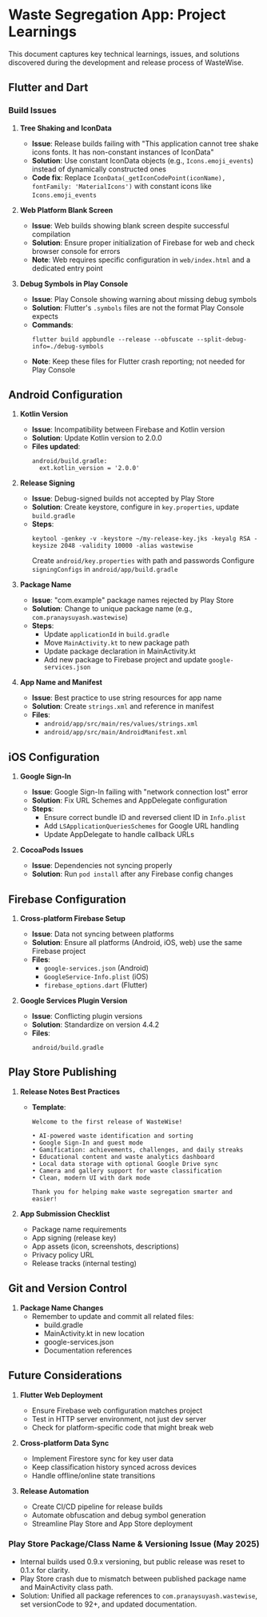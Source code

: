 # Waste Segregation App: Project Learnings

This document captures key technical learnings, issues, and solutions discovered during the development and release process of WasteWise.

## Flutter and Dart

### Build Issues

1. **Tree Shaking and IconData**
   - **Issue**: Release builds failing with "This application cannot tree shake icons fonts. It has non-constant instances of IconData"
   - **Solution**: Use constant IconData objects (e.g., `Icons.emoji_events`) instead of dynamically constructed ones
   - **Code fix**: Replace `IconData(_getIconCodePoint(iconName), fontFamily: 'MaterialIcons')` with constant icons like `Icons.emoji_events`

2. **Web Platform Blank Screen**
   - **Issue**: Web builds showing blank screen despite successful compilation
   - **Solution**: Ensure proper initialization of Firebase for web and check browser console for errors
   - **Note**: Web requires specific configuration in `web/index.html` and a dedicated entry point

3. **Debug Symbols in Play Console**
   - **Issue**: Play Console showing warning about missing debug symbols
   - **Solution**: Flutter's `.symbols` files are not the format Play Console expects
   - **Commands**:
     ```
     flutter build appbundle --release --obfuscate --split-debug-info=./debug-symbols
     ```
   - **Note**: Keep these files for Flutter crash reporting; not needed for Play Console

## Android Configuration

1. **Kotlin Version**
   - **Issue**: Incompatibility between Firebase and Kotlin version
   - **Solution**: Update Kotlin version to 2.0.0
   - **Files updated**:
     ```
     android/build.gradle:
       ext.kotlin_version = '2.0.0'
     ```

2. **Release Signing**
   - **Issue**: Debug-signed builds not accepted by Play Store
   - **Solution**: Create keystore, configure in `key.properties`, update `build.gradle`
   - **Steps**:
     ```
     keytool -genkey -v -keystore ~/my-release-key.jks -keyalg RSA -keysize 2048 -validity 10000 -alias wastewise
     ```
     Create `android/key.properties` with path and passwords
     Configure `signingConfigs` in `android/app/build.gradle`

3. **Package Name**
   - **Issue**: "com.example" package names rejected by Play Store
   - **Solution**: Change to unique package name (e.g., `com.pranaysuyash.wastewise`)
   - **Steps**:
     - Update `applicationId` in `build.gradle`
     - Move `MainActivity.kt` to new package path
     - Update package declaration in MainActivity.kt
     - Add new package to Firebase project and update `google-services.json`

4. **App Name and Manifest**
   - **Issue**: Best practice to use string resources for app name
   - **Solution**: Create `strings.xml` and reference in manifest
   - **Files**:
     - `android/app/src/main/res/values/strings.xml`
     - `android/app/src/main/AndroidManifest.xml`

## iOS Configuration

1. **Google Sign-In**
   - **Issue**: Google Sign-In failing with "network connection lost" error
   - **Solution**: Fix URL Schemes and AppDelegate configuration
   - **Steps**:
     - Ensure correct bundle ID and reversed client ID in `Info.plist`
     - Add `LSApplicationQueriesSchemes` for Google URL handling
     - Update AppDelegate to handle callback URLs

2. **CocoaPods Issues**
   - **Issue**: Dependencies not syncing properly
   - **Solution**: Run `pod install` after any Firebase config changes

## Firebase Configuration

1. **Cross-platform Firebase Setup**
   - **Issue**: Data not syncing between platforms
   - **Solution**: Ensure all platforms (Android, iOS, web) use the same Firebase project
   - **Files**:
     - `google-services.json` (Android)
     - `GoogleService-Info.plist` (iOS)
     - `firebase_options.dart` (Flutter)

2. **Google Services Plugin Version**
   - **Issue**: Conflicting plugin versions
   - **Solution**: Standardize on version 4.4.2
   - **Files**:
     ```
     android/build.gradle
     ```

## Play Store Publishing

1. **Release Notes Best Practices**
   - **Template**:
     ```
     Welcome to the first release of WasteWise!

     • AI-powered waste identification and sorting
     • Google Sign-In and guest mode
     • Gamification: achievements, challenges, and daily streaks
     • Educational content and waste analytics dashboard
     • Local data storage with optional Google Drive sync
     • Camera and gallery support for waste classification
     • Clean, modern UI with dark mode

     Thank you for helping make waste segregation smarter and easier!
     ```

2. **App Submission Checklist**
   - Package name requirements
   - App signing (release key)
   - App assets (icon, screenshots, descriptions)
   - Privacy policy URL
   - Release tracks (internal testing)

## Git and Version Control

1. **Package Name Changes**
   - Remember to update and commit all related files:
     - build.gradle
     - MainActivity.kt in new location
     - google-services.json
     - Documentation references

## Future Considerations

1. **Flutter Web Deployment**
   - Ensure Firebase web configuration matches project
   - Test in HTTP server environment, not just dev server
   - Check for platform-specific code that might break web

2. **Cross-platform Data Sync**
   - Implement Firestore sync for key user data
   - Keep classification history synced across devices
   - Handle offline/online state transitions

3. **Release Automation**
   - Create CI/CD pipeline for release builds
   - Automate obfuscation and debug symbol generation
   - Streamline Play Store and App Store deployment

### Play Store Package/Class Name & Versioning Issue (May 2025)
- Internal builds used 0.9.x versioning, but public release was reset to 0.1.x for clarity.
- Play Store crash due to mismatch between published package name and MainActivity class path.
- Solution: Unified all package references to `com.pranaysuyash.wastewise`, set versionCode to 92+, and updated documentation. 